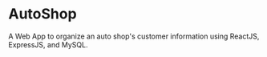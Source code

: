 # AutoShop
A Web App to organize an auto shop's customer information using ReactJS, ExpressJS, and MySQL.

